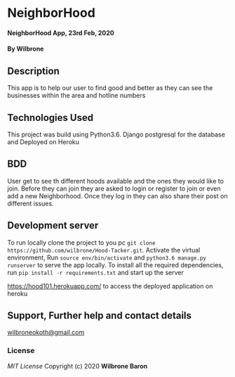 # NeighborHood

#### NeighborHood App, 23rd Feb, 2020
#### By **Wilbrone**
## Description
This app is to help our user to find good and better as they can see the businesses within the area and hotline numbers

## Technologies Used
This project was build using Python3.6.
Django
postgresql for the database and
Deployed on Heroku


## BDD
User get to see th different hoods available and the ones they would like to join. Before they can join they are asked to login or register to join or even add a new Neighborhood. Once they log in they can also share  their post on different issues. 

## Development server
To run locally clone the project to you pc `git clone https://github.com/wilbrone/Hood-Tacker.git`. Activate the virtual environment, Run `source env/bin/activate` and `python3.6 manage.py runserver` to serve the app locally.
To install all the required dependencies, run `pip install -r requirements.txt` and start up the server 

https://hood101.herokuapp.com/ to access the deployed application on heroku

 
## Support, Further help and contact details
wilbroneokoth@gmail.com

### License
*MIT License*
Copyright (c) 2020 **Wilbrone Baron**